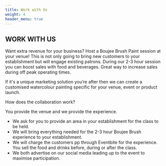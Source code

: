 ```yaml
---
title: Work with Us
weight: 4
header_menu: true
---
```

## WORK WITH US

Want extra revenue for your business? Host a Boujee Brush Paint session at your venue! This is not only going to bring new customers to your establishment but will engage existing patrons. During our 2-3 hour session you can boost sales with food and beverages. Great way to increase sales during off peak operating times. 

If it's a unique marketing solution you’re after then we can create a customised watercolour painting specific for your venue, event or product launch. 

How does the collaboration work?

You provide the venue and we provide the experience.

- We ask for you to provide an area in your establishment for the class to be held. 
- We will bring everything needed for the 2-3 hour Boujee Brush experience to your establishment.
- We will charge the customers pp through Eventbite for the experience.
You sell the food and drinks before, during or after the class. 
- We both advertise on our social media leading up to the event to maximise participation. 
